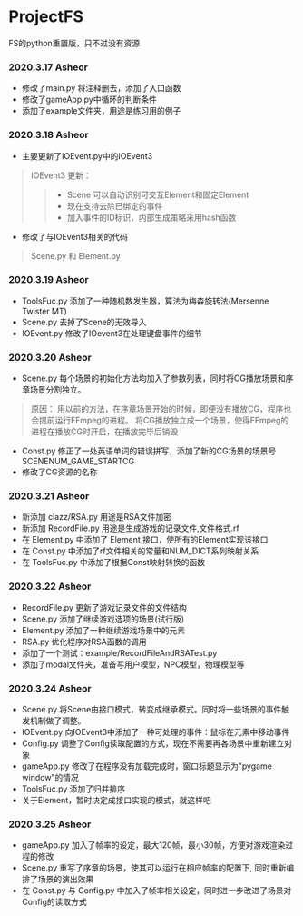 # ProjectFS
FS的python重置版，只不过没有资源

### 2020.3.17 Asheor
* 修改了main.py 将注释删去，添加了入口函数
* 修改了gameApp.py中循环的判断条件
* 添加了example文件夹，用途是练习用的例子

### 2020.3.18 Asheor
* 主要更新了IOEvent.py中的IOEvent3
> IOEvent3 更新：
>>* Scene 可以自动识别可交互Element和固定Element
>>* 现在支持去除已绑定的事件
>>* 加入事件的ID标识，内部生成策略采用hash函数
* 修改了与IOEvent3相关的代码
> Scene.py 和 Element.py

### 2020.3.19 Asheor
* ToolsFuc.py 添加了一种随机数发生器，算法为梅森旋转法(Mersenne Twister MT)
* Scene.py 去掉了Scene的无效导入
* IOEvent.py 修改了IOevent3在处理键盘事件的细节

### 2020.3.20 Asheor
* Scene.py 每个场景的初始化方法均加入了参数列表，同时将CG播放场景和序章场景分割独立。
> 原因：
> 用以前的方法，在序章场景开始的时候，即便没有播放CG，程序也会提前运行FFmpeg的进程。
> 将CG播放独立成一个场景，使得FFmpeg的进程在播放CG时开启，在播放完毕后销毁
* Const.py 修正了一处英语单词的错误拼写，添加了新的CG场景的场景号 SCENENUM_GAME_STARTCG
* 修改了CG资源的名称

### 2020.3.21 Asheor
* 新添加 clazz/RSA.py 用途是RSA文件加密
* 新添加 RecordFile.py 用途是生成游戏的记录文件,文件格式.rf
* 在 Element.py 中添加了 Element 接口，使所有的Element实现该接口
* 在 Const.py 中添加了rf文件相关的常量和NUM_DICT系列映射关系
* 在 ToolsFuc.py 中添加了根据Const映射转换的函数

### 2020.3.22 Asheor
* RecordFile.py 更新了游戏记录文件的文件结构
* Scene.py 添加了继续游戏选项的场景(试行版)
* Element.py 添加了一种继续游戏场景中的元素
* RSA.py 优化程序对RSA函数的调用
* 添加了一个测试：example/RecordFileAndRSATest.py
* 添加了modal文件夹，准备写用户模型，NPC模型，物理模型等

### 2020.3.24 Asheor
* Scene.py 将Scene由接口模式，转变成继承模式。同时将一些场景的事件触发机制做了调整。
* IOEvent.py 向IOEvent3中添加了一种可处理的事件：鼠标在元素中移动事件
* Config.py 调整了Config读取配置的方式，现在不需要再各场景中重新建立对象
* gameApp.py 修改了在程序没有加载完成时，窗口标题显示为"pygame window"的情况
* ToolsFuc.py 添加了归并排序
* 关于Element，暂时决定成接口实现的模式，就这样吧

### 2020.3.25 Asheor
* gameApp.py 加入了帧率的设定，最大120帧，最小30帧，方便对游戏渲染过程的修改
* Scene.py 重写了序章的场景，使其可以运行在相应帧率的配置下, 同时重新编排了场景的演出效果
* 在 Const.py 与 Config.py 中加入了帧率相关设定，同时进一步改进了场景对Config的读取方式